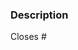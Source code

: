 ### Description

<!-- Describe the change/s made in your PR -->

Closes #

<!-- Reference the issue/s related to your change -->
